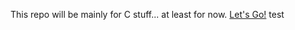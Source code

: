 This repo will be mainly for C stuff... at least for now. [Let's Go!](https://www.youtube.com/watch?v=mQKFlghbGic) test
